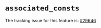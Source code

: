 # `associated_consts`

The tracking issue for this feature is: [#29646]

[#29646]: https://github.com/rust-lang/rust/issues/29646



